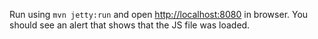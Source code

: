 Run using `mvn jetty:run` and open [http://localhost:8080](http://localhost:8080) in browser. 
You should see an alert that shows that the JS file was loaded.
